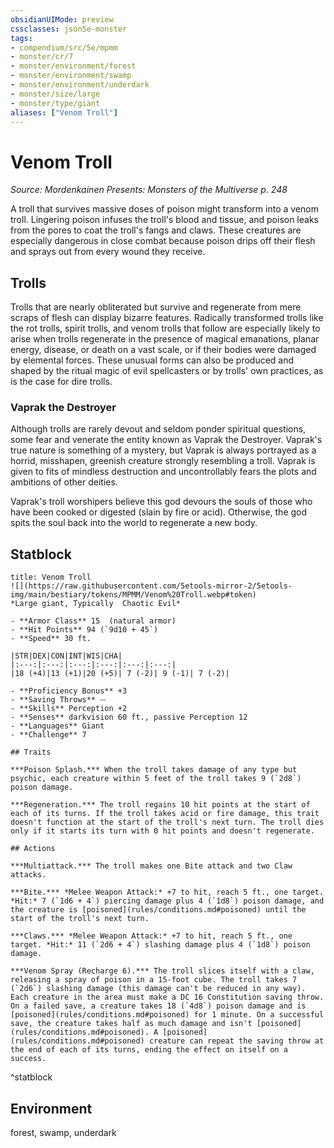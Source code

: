 ```yaml
---
obsidianUIMode: preview
cssclasses: json5e-monster
tags:
- compendium/src/5e/mpmm
- monster/cr/7
- monster/environment/forest
- monster/environment/swamp
- monster/environment/underdark
- monster/size/large
- monster/type/giant
aliases: ["Venom Troll"]
---
```

# Venom Troll
*Source: Mordenkainen Presents: Monsters of the Multiverse p. 248*  

A troll that survives massive doses of poison might transform into a venom troll. Lingering poison infuses the troll's blood and tissue, and poison leaks from the pores to coat the troll's fangs and claws. These creatures are especially dangerous in close combat because poison drips off their flesh and sprays out from every wound they receive.

## Trolls

Trolls that are nearly obliterated but survive and regenerate from mere scraps of flesh can display bizarre features. Radically transformed trolls like the rot trolls, spirit trolls, and venom trolls that follow are especially likely to arise when trolls regenerate in the presence of magical emanations, planar energy, disease, or death on a vast scale, or if their bodies were damaged by elemental forces. These unusual forms can also be produced and shaped by the ritual magic of evil spellcasters or by trolls' own practices, as is the case for dire trolls.

### Vaprak the Destroyer

Although trolls are rarely devout and seldom ponder spiritual questions, some fear and venerate the entity known as Vaprak the Destroyer. Vaprak's true nature is something of a mystery, but Vaprak is always portrayed as a horrid, misshapen, greenish creature strongly resembling a troll. Vaprak is given to fits of mindless destruction and uncontrollably fears the plots and ambitions of other deities.

Vaprak's troll worshipers believe this god devours the souls of those who have been cooked or digested (slain by fire or acid). Otherwise, the god spits the soul back into the world to regenerate a new body.

## Statblock

```ad-statblock
title: Venom Troll
![](https://raw.githubusercontent.com/5etools-mirror-2/5etools-img/main/bestiary/tokens/MPMM/Venom%20Troll.webp#token)
*Large giant, Typically  Chaotic Evil*

- **Armor Class** 15  (natural armor)
- **Hit Points** 94 (`9d10 + 45`)
- **Speed** 30 ft.

|STR|DEX|CON|INT|WIS|CHA|
|:---:|:---:|:---:|:---:|:---:|:---:|
|18 (+4)|13 (+1)|20 (+5)| 7 (-2)| 9 (-1)| 7 (-2)|

- **Proficiency Bonus** +3
- **Saving Throws** ⏤
- **Skills** Perception +2
- **Senses** darkvision 60 ft., passive Perception 12
- **Languages** Giant
- **Challenge** 7

## Traits

***Poison Splash.*** When the troll takes damage of any type but psychic, each creature within 5 feet of the troll takes 9 (`2d8`) poison damage.

***Regeneration.*** The troll regains 10 hit points at the start of each of its turns. If the troll takes acid or fire damage, this trait doesn't function at the start of the troll's next turn. The troll dies only if it starts its turn with 0 hit points and doesn't regenerate.

## Actions

***Multiattack.*** The troll makes one Bite attack and two Claw attacks.

***Bite.*** *Melee Weapon Attack:* +7 to hit, reach 5 ft., one target. *Hit:* 7 (`1d6 + 4`) piercing damage plus 4 (`1d8`) poison damage, and the creature is [poisoned](rules/conditions.md#poisoned) until the start of the troll's next turn.

***Claws.*** *Melee Weapon Attack:* +7 to hit, reach 5 ft., one target. *Hit:* 11 (`2d6 + 4`) slashing damage plus 4 (`1d8`) poison damage.

***Venom Spray (Recharge 6).*** The troll slices itself with a claw, releasing a spray of poison in a 15-foot cube. The troll takes 7 (`2d6`) slashing damage (this damage can't be reduced in any way). Each creature in the area must make a DC 16 Constitution saving throw. On a failed save, a creature takes 18 (`4d8`) poison damage and is [poisoned](rules/conditions.md#poisoned) for 1 minute. On a successful save, the creature takes half as much damage and isn't [poisoned](rules/conditions.md#poisoned). A [poisoned](rules/conditions.md#poisoned) creature can repeat the saving throw at the end of each of its turns, ending the effect on itself on a success.
```
^statblock

## Environment

forest, swamp, underdark
